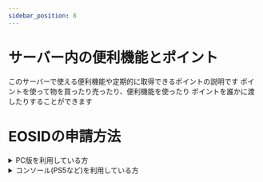```yaml
---
sidebar_position: 8
---
```


# サーバー内の便利機能とポイント
このサーバーで使える便利機能や定期的に取得できるポイントの説明です
ポイントを使って物を買ったり売ったり、便利機能を使ったり
ポイントを誰かに渡したりすることができます

# EOSIDの申請方法


<details>
  <summary>PC版を利用している方</summary>

- コンソールコマンドでwhoamiと打つとクリップボードにコピーされます
- F1キーもしくはリロードボタン長押しでARKショップを開き右下にある
から確認できます
</details>

<details>
  <summary>コンソール(PS5など)を利用している方</summary>

- キーボードマウスを持っている方
①キーボードマウスを接続し、TABキーを1回押します
②下の方に出てきたコンソールに whoami と入力しエンターキーを押します
③もう一度TABキーを押すと画面上半分程度に黒い画面が出てIDが書かれています
- キーボードマウスが無い方
①管理人にASAサポートで自分のEOSIDが知りたい旨を伝えます
②自分のサバイバー名を正確に伝えます
③管理人がIDを教えますのでお待ち下さい
④IDが教えられたら申請に書き込みます
</details>